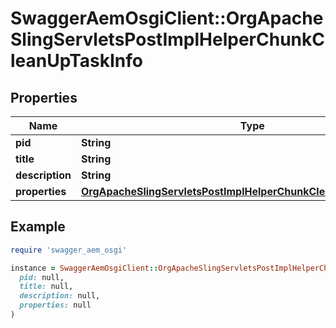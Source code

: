 # SwaggerAemOsgiClient::OrgApacheSlingServletsPostImplHelperChunkCleanUpTaskInfo

## Properties

| Name | Type | Description | Notes |
| ---- | ---- | ----------- | ----- |
| **pid** | **String** |  | [optional] |
| **title** | **String** |  | [optional] |
| **description** | **String** |  | [optional] |
| **properties** | [**OrgApacheSlingServletsPostImplHelperChunkCleanUpTaskProperties**](OrgApacheSlingServletsPostImplHelperChunkCleanUpTaskProperties.md) |  | [optional] |

## Example

```ruby
require 'swagger_aem_osgi'

instance = SwaggerAemOsgiClient::OrgApacheSlingServletsPostImplHelperChunkCleanUpTaskInfo.new(
  pid: null,
  title: null,
  description: null,
  properties: null
)
```

